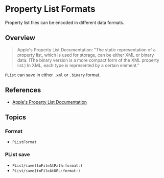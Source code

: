 # Property List Formats

Property list files can be encoded in different data formats. 

## Overview

> Apple's Property List Documentation:
> "The static representation of a property list, which is used for storage, can be either XML or binary data. (The binary version is a more compact form of the XML property list.) In XML, each type is represented by a certain element."

``PList`` can save in either `.xml` or `.binary` format.

## References

- [Apple's Property List Documentation](https://developer.apple.com/library/archive/documentation/Cocoa/Conceptual/PropertyLists/AboutPropertyLists/AboutPropertyLists.html)

## Topics

### Format

- ``PListFormat``

### PList save

- ``PList/save(toFileAtPath:format:)``
- ``PList/save(toFileAtURL:format:)``
